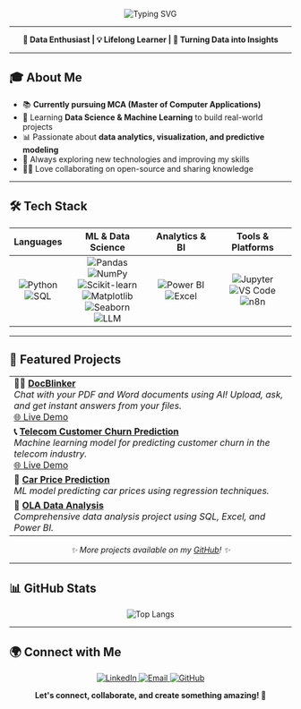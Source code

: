 <!-- Banner / Header -->
<p align="center">
  <img src="https://readme-typing-svg.demolab.com?font=Fira+Code&weight=700&size=28&pause=1000&color=F7A41D&center=true&vCenter=true&width=600&lines=Hi+there%2C+I'm+Sandip+Verma!+%F0%9F%91%8B;+Data+Scientist+%7C+ML+Engineer;Welcome+to+my+Data+Universe!+%F0%9F%8C%8C" alt="Typing SVG" />
</p>

---

<p align="center">
  <b>🚀 Data Enthusiast | 💡 Lifelong Learner | 🌟 Turning Data into Insights</b>
</p>

---

## 🎓 About Me

- 📚 <b>Currently pursuing MCA (Master of Computer Applications)</b>
- 🎯 Learning <b>Data Science & Machine Learning</b> to build real-world projects
- 📊 Passionate about <b>data analytics, visualization, and predictive modeling</b>
- 🌱 Always exploring new technologies and improving my skills
- 🧑‍💻 Love collaborating on open-source and sharing knowledge

---

## 🛠️ Tech Stack

<div align="center">

| <b>Languages</b> | <b>ML & Data Science</b> | <b>Analytics & BI</b> | <b>Tools & Platforms</b> |
| :---: | :---: | :---: | :---: |
| ![Python](https://img.shields.io/badge/Python-3776AB?style=for-the-badge&logo=python&logoColor=white) <br> ![SQL](https://img.shields.io/badge/SQL-4479A1?style=for-the-badge&logo=postgresql&logoColor=white) | ![Pandas](https://img.shields.io/badge/Pandas-150458?style=for-the-badge&logo=pandas&logoColor=white) <br> ![NumPy](https://img.shields.io/badge/NumPy-013243?style=for-the-badge&logo=numpy&logoColor=white) <br> ![Scikit-learn](https://img.shields.io/badge/Scikit--learn-F7931E?style=for-the-badge&logo=scikitlearn&logoColor=white) <br> ![Matplotlib](https://img.shields.io/badge/Matplotlib-11557C?style=for-the-badge&logo=matplotlib&logoColor=white) <br> ![Seaborn](https://img.shields.io/badge/Seaborn-3776AB?style=for-the-badge&logo=python&logoColor=white) <br> <img src="https://img.shields.io/badge/LLM-4B0082?style=for-the-badge&logo=openai&logoColor=white" alt="LLM" /> | ![Power BI](https://img.shields.io/badge/Power%20BI-F2C811?style=for-the-badge&logo=powerbi&logoColor=black) <br> ![Excel](https://img.shields.io/badge/Excel-217346?style=for-the-badge&logo=microsoftexcel&logoColor=white) | ![Jupyter](https://img.shields.io/badge/Jupyter-F37626?style=for-the-badge&logo=jupyter&logoColor=white) <br> ![VS Code](https://img.shields.io/badge/VS%20Code-007ACC?style=for-the-badge&logo=visualstudiocode&logoColor=white) <br> <img src="https://img.shields.io/badge/n8n-FF6D00?style=for-the-badge&logo=n8n&logoColor=white" alt="n8n" /> |

</div>

---

## 📌 Featured Projects

<div align="center">
<table>
  <tr>
    <td>
      <b>📄🤖 <a href="https://github.com/SandipVermaDev/DocBlinker">DocBlinker</a></b><br>
      <i>Chat with your PDF and Word documents using AI! Upload, ask, and get instant answers from your files.</i><br>
      <a href="https://docblinker-ai.streamlit.app/">🌐 Live Demo</a>
    </td>
  </tr>
  <tr>
    <td>
      <b>📞 <a href="https://github.com/SandipVermaDev/Telecom-Customer-Churn-Prediction">Telecom Customer Churn Prediction</a></b><br>
      <i>Machine learning model for predicting customer churn in the telecom industry.</i><br>
      <a href="https://telecom-customer-churn-prediction-sandip.streamlit.app/">🌐 Live Demo</a>
    </td>
  </tr>
  <tr>
    <td>
      <b>🚗 <a href="https://github.com/SandipVermaDev/car-price-prediction">Car Price Prediction</a></b><br>
      <i>ML model predicting car prices using regression techniques.</i>
    </td>
  </tr>
  <tr>
    <td>
      <b>🚕 <a href="https://github.com/SandipVermaDev/Ola-Data-Analysis">OLA Data Analysis</a></b><br>
      <i>Comprehensive data analysis project using SQL, Excel, and Power BI.</i>
    </td>
  </tr>   
</table>
</div>

<p align="center">
  <i>✨ More projects available on my <a href="https://github.com/SandipVermaDev">GitHub</a>! ✨</i>
</p>

---

## 📊 GitHub Stats

<p align="center">
  <img src="https://github-readme-stats.vercel.app/api/top-langs/?username=SandipVermaDev&layout=compact&theme=radical" alt="Top Langs" />
</p>

---

## 🌍 Connect with Me

<p align="center">
  <a href="https://www.linkedin.com/in/sandip-verma-dev/">
    <img src="https://img.shields.io/badge/LinkedIn-0A66C2?style=for-the-badge&logo=linkedin&logoColor=white" alt="LinkedIn" />
  </a>
  <a href="mailto:iamsandip2608@gmail.com">
    <img src="https://img.shields.io/badge/Email-D14836?style=for-the-badge&logo=gmail&logoColor=white" alt="Email" />
  </a>
  <a href="https://github.com/SandipVermaDev">
    <img src="https://img.shields.io/badge/GitHub-181717?style=for-the-badge&logo=github&logoColor=white" alt="GitHub" />
  </a>
</p>

<p align="center">
  <b>Let's connect, collaborate, and create something amazing! 🚀</b>
</p>
